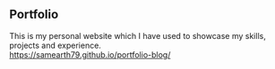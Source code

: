 ## Portfolio
This is my personal website which I have used to showcase my skills, projects and experience.    
https://samearth79.github.io/portfolio-blog/

